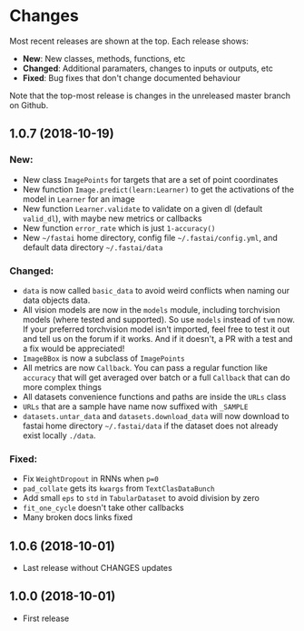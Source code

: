 # Changes

Most recent releases are shown at the top. Each release shows:

- **New**: New classes, methods, functions, etc
- **Changed**: Additional paramaters, changes to inputs or outputs, etc
- **Fixed**: Bug fixes that don't change documented behaviour

Note that the top-most release is changes in the unreleased master branch on Github.

<!-- template
## 1.0.7dev (Work In Progress)

### New:

### Changed:

### Fixed:
-->

## 1.0.7 (2018-10-19)

### New:

- New class `ImagePoints` for targets that are a set of point coordinates
- New function `Image.predict(learn:Learner)` to get the activations of the model in `Learner` for an image
- New function `Learner.validate` to validate on a given dl (default `valid_dl`), with maybe new metrics or callbacks
- New function `error_rate` which is just `1-accuracy()`
- New `~/fastai` home directory, config file `~/.fastai/config.yml`, and default data directory `~/.fastai/data`

### Changed:

- `data` is now called `basic_data` to avoid weird conflicts when naming our data objects data.
- All vision models are now in the `models` module, including torchvision models (where tested and supported). So use `models` instead of `tvm` now. If your preferred torchvision model isn't imported, feel free to test it out and tell us on the forum if it works. And if it doesn't, a PR with a test and a fix would be appreciated!
- `ImageBBox` is now a subclass of `ImagePoints`
- All metrics are now `Callback`. You can pass a regular function like `accuracy` that will get averaged over batch or a full `Callback` that can do more complex things
- All datasets convenience functions and paths are inside the `URLs` class
- `URLs` that are a sample have name now suffixed with `_SAMPLE`
- `datasets.untar_data` and `datasets.download_data` will now download to fastai home directory `~/.fastai/data` if the dataset does not already exist locally `./data`.

### Fixed:

- Fix `WeightDropout` in RNNs when `p=0`
- `pad_collate` gets its `kwargs` from `TextClasDataBunch`
- Add small `eps` to `std` in `TabularDataset` to avoid division by zero
- `fit_one_cycle` doesn't take other callbacks
- Many broken docs links fixed

## 1.0.6 (2018-10-01)

- Last release without CHANGES updates

## 1.0.0 (2018-10-01)

- First release

